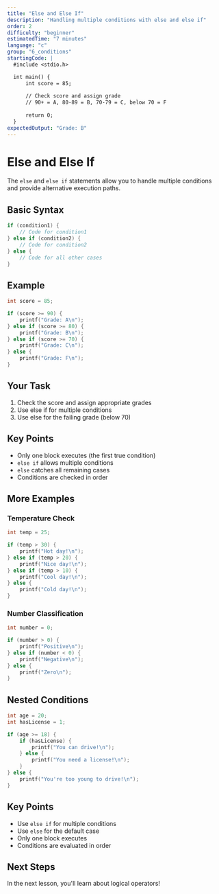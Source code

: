 ```yaml
---
title: "Else and Else If"
description: "Handling multiple conditions with else and else if"
order: 2
difficulty: "beginner"
estimatedTime: "7 minutes"
language: "c"
group: "6_conditions"
startingCode: |
  #include <stdio.h>

  int main() {
      int score = 85;
      
      // Check score and assign grade
      // 90+ = A, 80-89 = B, 70-79 = C, below 70 = F
      
      return 0;
  }
expectedOutput: "Grade: B"
---
```


# Else and Else If

The `else` and `else if` statements allow you to handle multiple conditions and provide alternative execution paths.

## Basic Syntax

```c
if (condition1) {
    // Code for condition1
} else if (condition2) {
    // Code for condition2
} else {
    // Code for all other cases
}
```

## Example

```c
int score = 85;

if (score >= 90) {
    printf("Grade: A\n");
} else if (score >= 80) {
    printf("Grade: B\n");
} else if (score >= 70) {
    printf("Grade: C\n");
} else {
    printf("Grade: F\n");
}
```

## Your Task

1. Check the score and assign appropriate grades
2. Use else if for multiple conditions
3. Use else for the failing grade (below 70)

## Key Points

- Only one block executes (the first true condition)
- `else if` allows multiple conditions
- `else` catches all remaining cases
- Conditions are checked in order

## More Examples

### Temperature Check

```c
int temp = 25;

if (temp > 30) {
    printf("Hot day!\n");
} else if (temp > 20) {
    printf("Nice day!\n");
} else if (temp > 10) {
    printf("Cool day!\n");
} else {
    printf("Cold day!\n");
}
```

### Number Classification

```c
int number = 0;

if (number > 0) {
    printf("Positive\n");
} else if (number < 0) {
    printf("Negative\n");
} else {
    printf("Zero\n");
}
```

## Nested Conditions

```c
int age = 20;
int hasLicense = 1;

if (age >= 18) {
    if (hasLicense) {
        printf("You can drive!\n");
    } else {
        printf("You need a license!\n");
    }
} else {
    printf("You're too young to drive!\n");
}
```

## Key Points

- Use `else if` for multiple conditions
- Use `else` for the default case
- Only one block executes
- Conditions are evaluated in order

## Next Steps

In the next lesson, you'll learn about logical operators!
